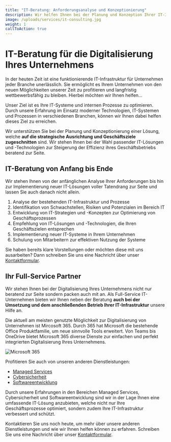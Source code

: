 ```yaml
---
title: "IT-Beratung: Anforderungsanalyse und Konzeptionierung"
description: Wir helfen Ihnen bei der Planung und Konzeption Ihrer IT-Infrastruktur zur Digitalisierung Ihres Unternehmens, um langfristig wettbewerbsfähig bleiben.
image: /uploads/services/it-consulting.jpg
weight: 1
callToAction: true
---
```


# IT-Beratung für die Digitalisierung Ihres Unternehmens
In der heuten Zeit ist eine funktionierende IT-Infrastruktur für Unternehmen jeder Branche unerlässlich. Sie ermöglicht es Ihrem Unternehmen von den neuen Möglichkeiten unserer Zeit zu profitieren und langfristig wettbewerbsfähig zu bleiben. Hierbei möchten wir Ihnen helfen...

Unser Ziel ist es Ihre IT-Systeme und internen Prozesse zu optimieren. Durch unsere Erfahrung im Einsatz moderner Technologien, IT-Systemen und Prozessen in verschiedenen Branchen, können wir Ihnen dabei helfen dieses Ziel zu erreichen.

Wir unterstützen Sie bei der Planung und Konzeptionierung einer Lösung, welche **auf die strategische Ausrichtung und Geschäftsziele zugeschnitten** sind. Wir stehen Ihnen bei der Wahl passender IT-Lösungen und -Technologien zur Steigerung der Effizienz ihres Geschäftsbetriebs beratend zur Seite.

## IT-Beratung von Anfang bis Ende
Wir stehen Ihnen von der anfänglichen Analyse Ihrer Anforderungen bis hin zur Implementierung neuer IT-Lösungen voller Tatendrang zur Seite und lassen Sie auch danach nicht allein.

1. <span class="font-bold">Analyse</span> der bestehenden IT-Infrastruktur und Prozesse
2. <span class="font-bold">Identifikation</span> von Schwachstellen, Risiken und Potenzialen im Bereich IT
3. <span class="font-bold">Entwicklung</span> von IT-Strategien und -Konzepten zur Optimierung von Geschäftsprozessen
4. <span class="font-bold">Empfehlung</span> von IT-Lösungen und -Technologien, die Ihren Geschäftszielen entsprechen
5. <span class="font-bold">Implementierung</span> neuer IT-Systeme in Ihrem Unternehmen
6. <span class="font-bold">Schulung</span> von Mitarbeitern zur effektiven Nutzung der Systeme

Sie haben bereits klare Vorstellungen oder möchten diese mit uns ausarbeiten? Dann schreiben Sie uns eine Nachricht über unser [Kontaktformular](/contact).

## Ihr Full-Service Partner
Wir stehen Ihnen bei der Digitalisierung Ihres Unternehmens nicht nur beratend zur Seite sondern packen auch mit an. Als Full-Service IT-Unternehmen bieten wir Ihnen neben der Beratung **auch bei der Umsetzung und dem anschließenden Betrieb Ihrer IT-Infrastruktur** unsere Hilfe an.

Die aktuell am meisten genutzte Möglichkeit zur Digitalisierung von Unternehmen ist Mircosoft 365. Durch 365 hat Microsoft die bestehende Office Produktfamilie, um neue sinnvolle Tools erweitert. Von Teams bis OneDrive bietet Microsoft 365 diverse Dienste zur einfachen und perfekt integrierten Digitalisierung Ihres Unternehmens.

![Microsoft 365](/uploads/services/M365_Tools.png)

Profitieren Sie auch von unseren anderen Dienstleistungen:

- [Managed Services](/services/managed-services)
- [Cybersicherheit](/services/cybersicherheit)
- [Softwareentwicklung](/services/softwareentwicklung)

Durch unsere Erfahrungen in den Bereichen Managed Services, Cybersicherheit und Softwareentwicklung sind wir in der Lage Ihnen eine umfassende IT-Lösung anzubieten, welche nicht nur Ihre Geschäftsprozesse optimiert, sondern zudem Ihre IT-Infrastruktur verbessert und schützt.

Kontaktieren Sie uns noch heute, um mehr über unsere anderen Dienstleistungen und wie wir Ihnen helfen können zu erfahren. Schreiben Sie uns eine Nachricht über unser [Kontaktformular](/contact).